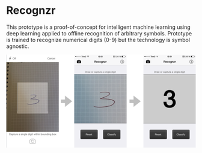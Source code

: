 # Recognzr

This prototype is a proof-of-concept for intelligent machine learning using deep learning applied to offline recognition of arbitrary symbols. Prototype is trained to recognize numerical digits (0-9) but the technology is symbol agnostic.
 
![recognzr](https://github.com/wejeus/recognzr/raw/master/PSD/all.png)